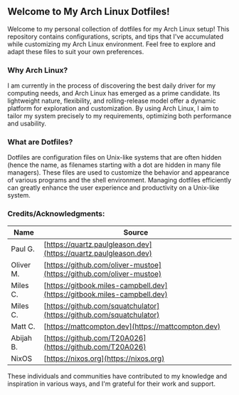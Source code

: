 ## Welcome to My Arch Linux Dotfiles!

Welcome to my personal collection of dotfiles for my Arch Linux setup! This repository contains configurations, scripts, and tips that I've accumulated while customizing my Arch Linux environment. Feel free to explore and adapt these files to suit your own preferences.

### Why Arch Linux?

I am currently in the process of discovering the best daily driver for my computing needs, and Arch Linux has emerged as a prime candidate. Its lightweight nature, flexibility, and rolling-release model offer a dynamic platform for exploration and customization. By using Arch Linux, I aim to tailor my system precisely to my requirements, optimizing both performance and usability.

### What are Dotfiles?

Dotfiles are configuration files on Unix-like systems that are often hidden (hence the name, as filenames starting with a dot are hidden in many file managers). These files are used to customize the behavior and appearance of various programs and the shell environment. Managing dotfiles efficiently can greatly enhance the user experience and productivity on a Unix-like system.

### Credits/Acknowledgments:

<div align="center">

| Name       | Source                                 |
|------------|----------------------------------------|
| Paul G.    | [https://quartz.paulgleason.dev](https://quartz.paulgleason.dev) |
| Oliver M.  | [https://github.com/oliver-mustoe](https://github.com/oliver-mustoe) |
| Miles C.   | [https://gitbook.miles-campbell.dev](https://gitbook.miles-campbell.dev) |
| Miles C.   | [https://github.com/squatchulator](https://github.com/squatchulator) |
| Matt C.    | [https://mattcompton.dev](https://mattcompton.dev) |
| Abijah B.  | [https://github.com/T20A026](https://github.com/T20A026) |
| NixOS      | [https://nixos.org](https://nixos.org) |

</div>

These individuals and communities have contributed to my knowledge and inspiration in various ways, and I'm grateful for their work and support.
